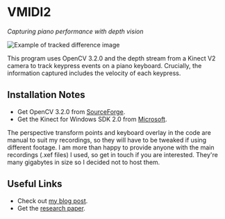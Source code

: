 # VMIDI2

*Capturing piano performance with depth vision*

![Example of tracked difference image][thumb]

This program uses OpenCV 3.2.0 and the depth stream from a Kinect V2 camera to track keypress events on a piano keyboard. Crucially, the information captured includes the velocity of each keypress.

## Installation Notes

- Get OpenCV 3.2.0 from [SourceForge][cv].
- Get the Kinect for Windows SDK 2.0 from [Microsoft][kinect].

The perspective transform points and keyboard overlay in the code are manual to suit my recordings, so they will have to be tweaked if using different footage. I am more than happy to provide anyone with the main recordings (.xef files) I used, so get in touch if you are interested. They're many gigabytes in size so I decided not to host them.

## Useful Links

- Check out [my blog post][blog].
- Get the [research paper][paper].

[blog]: https://albertnis.com/posts/piano-vision/
[paper]: https://albertnis.com/resources/2017-05-10-piano-vision/Nisbet_Green_Capture_of_Dynamic_Piano%20Performance_with_Depth_Vision.pdf
[cv]: https://sourceforge.net/projects/opencvlibrary/files/opencv-win/3.2.0/
[kinect]: https://www.microsoft.com/en-nz/download/details.aspx?id=44561
[thumb]: http://i.imgur.com/ZXZFZBe.png